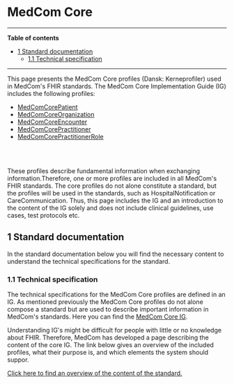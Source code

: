 <!-- <a href="https://medcomdk.github.io/MedComLandingPage/">Return</a> -->

# MedCom Core 
<hr/>

**Table of contents**
- [1 Standard documentation](#1-standard-documentation)
  * [1.1 Technical specification](#1.1-technical-specification)
<hr/>

This page presents the MedCom Core profiles (Dansk: Kerneprofiler) used in MedCom's FHIR standards. The MedCom Core Implementation Guide (IG) includes the following profiles:	
* <a href="https://build.fhir.org/ig/medcomdk/dk-medcom-core/StructureDefinition-medcom-core-patient.html" target="_blank">MedComCorePatient</a> 
* <a href="https://build.fhir.org/ig/medcomdk/dk-medcom-core/StructureDefinition-medcom-core-organization.html" target="_blank">MedComCoreOrganization</a> 
* <a href="https://build.fhir.org/ig/medcomdk/dk-medcom-core/StructureDefinition-medcom-core-encounter.html" target="_blank">MedComCoreEncounter</a>  
* <a href="https://build.fhir.org/ig/medcomdk/dk-medcom-core/StructureDefinition-medcom-core-practitioner.html" target="_blank">MedComCorePractitioner</a>
* <a href="https://build.fhir.org/ig/medcomdk/dk-medcom-core/StructureDefinition-medcom-core-practitionerrole.html" target="_blank">MedComCorePractitionerRole</a> 
<br>
<br>

These profiles describe fundamental information when exchanging information.Therefore, one or more profiles are included in all MedCom's FHIR standards. The core profiles do not alone constitute a standard, but the profiles will be used in the standards, such as HospitalNotification or CareCommunication. Thus, this page includes the IG and an introduction to the content of the IG solely and does not include clinical guidelines, use cases, test protocols etc.

## 1 Standard documentation 
In the standard documentation below you will find the necessary content to understand the technical specifications for the standard. 

### 1.1 Technical specification
The technical specifications for the MedCom Core profiles are defined in an IG. As mentioned previously the MedCom Core profiles do not alone compose a standard but are used to describe important information in MedCom's standards. Here you can find the <a href="https://build.fhir.org/ig/medcomdk/dk-medcom-core/" target="_blank">MedCom Core IG</a>. 

Understanding IG's might be difficult for people with little or no knowledge about FHIR. Therefore, MedCom has developed a page describing the content of the core IG. The link below gives an overview of the included profiles, what their purpose is, and which elements the system should suppor. 
<br>

[Click here to find an overview of the content of the standard.](assets/documents/Intro-Technical-Spec-ENG.md)

